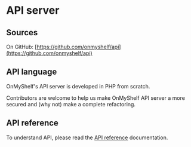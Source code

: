# API server

## Sources
On GitHub: [https://github.com/onmyshelf/api](https://github.com/onmyshelf/api)

## API language
OnMyShelf's API server is developed in PHP from scratch.

Contributors are welcome to help us make OnMyShelf API server a more secured
and (why not) make a complete refactoring.

## API reference
To understand API, please read the [API reference](../api-reference) documentation.
